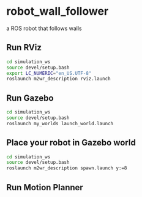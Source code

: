 # robot_wall_follower
a ROS robot that follows walls

## Run RViz
```bash
cd simulation_ws
source devel/setup.bash
export LC_NUMERIC="en_US.UTF-8"
roslaunch m2wr_description rviz.launch
```

## Run Gazebo
```bash
cd simulation_ws
source devel/setup.bash
roslaunch my_worlds launch_world.launch
```

## Place your robot in Gazebo world
```bash
cd simulation_ws
source devel/setup.bash
roslaunch m2wr_description spawn.launch y:=8 
```

## Run Motion Planner
```bash

```



